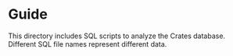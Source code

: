 # Guide

This directory includes SQL scripts to analyze the Crates database. Different SQL file names represent different data.